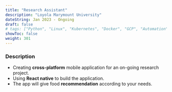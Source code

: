 ```yaml
---
title: "Research Assistant"
description: "Loyola Marymount University"
dateString: Jan 2023 - Ongoing
draft: false
# tags: ["Python", "Linux", "Kubernetes", "Docker", "GCP", "Automation", "FastAPI"]
showToc: false
weight: 301
---
```


### Description

- Creating **cross-platform** mobile application for an on-going research project.
- Using **React native** to build the application.
- The app will give food **recommendation** according to your needs.
